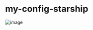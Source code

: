 # my-config-starship

![image](https://github.com/K4geNo/my-config-starship/assets/86694381/b3040893-6010-448e-8486-d60247bf27a9)
